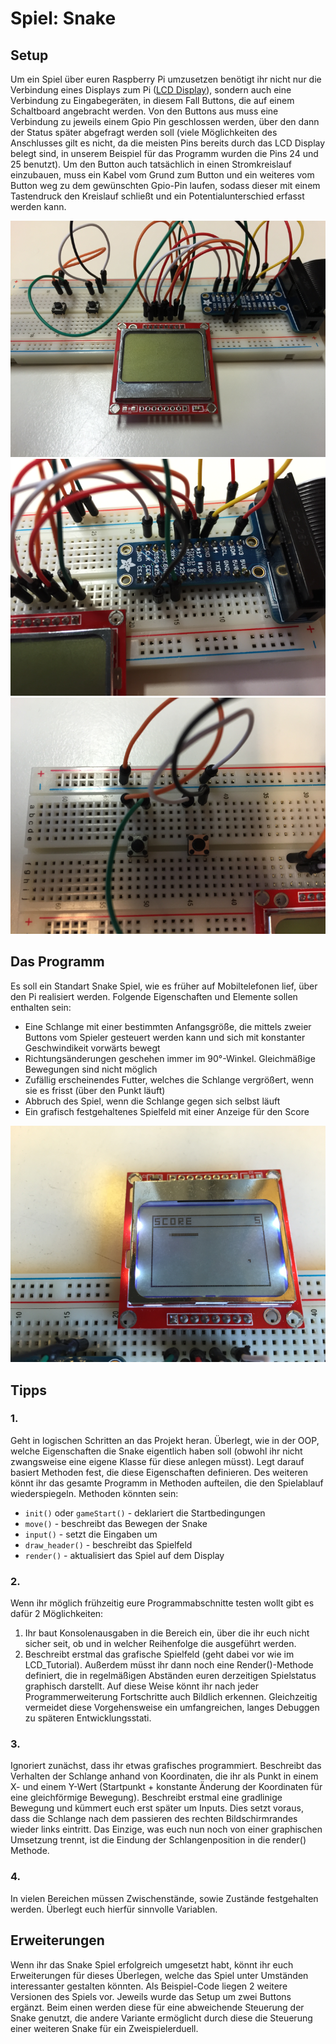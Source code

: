 # Spiel: Snake

## Setup

Um ein Spiel über euren Raspberry Pi umzusetzen benötigt ihr nicht nur die Verbindung eines Displays zum Pi ([LCD Display](./index.html)), sondern auch eine Verbindung zu Eingabegeräten, in diesem Fall Buttons, die auf einem Schaltboard angebracht werden. Von den Buttons aus muss eine Verbindung zu jeweils einem  Gpio Pin geschlossen werden, über den dann der Status später abgefragt werden soll (viele Möglichkeiten des Anschlusses gilt es nicht, da die meisten Pins bereits durch das LCD Display belegt sind, in unserem Beispiel für das Programm wurden die Pins 24 und 25 benutzt). Um den Button auch tatsächlich in einen Stromkreislauf einzubauen, muss ein Kabel vom Grund zum Button und ein weiteres vom Button weg zu dem gewünschten Gpio-Pin laufen, sodass dieser mit einem Tastendruck den Kreislauf schließt und ein Potentialunterschied erfasst werden kann.

![Snake Setup](img/lcd_snake_all.png)
![Snake Game Pins](img/lcd_snake_pins.png)
![Snake Game Buttons](img/lcd_snake_buttons.png)

## Das Programm

Es soll ein Standart Snake Spiel, wie es früher auf Mobiltelefonen lief, über den Pi realisiert werden.
Folgende Eigenschaften und Elemente sollen enthalten sein:

* Eine Schlange mit einer bestimmten Anfangsgröße, die mittels zweier Buttons vom Spieler gesteuert werden kann und sich mit konstanter Geschwindikeit vorwärts bewegt
* Richtungsänderungen geschehen immer im 90°-Winkel. Gleichmäßige Bewegungen sind nicht möglich
* Zufällig erscheinendes Futter, welches die Schlange vergrößert, wenn sie es frisst (über den Punkt läuft)
* Abbruch des Spiel, wenn die Schlange gegen sich selbst läuft
* Ein grafisch festgehaltenes Spielfeld mit einer Anzeige für den Score

![Snake Game Running](img/lcd_snake_run.png)

## Tipps

### 1.
Geht in logischen Schritten an das Projekt heran. Überlegt, wie in der OOP, welche Eigenschaften die Snake eigentlich haben soll (obwohl ihr nicht zwangsweise eine eigene Klasse für diese anlegen müsst). Legt darauf basiert Methoden fest, die diese Eigenschaften definieren. Des weiteren könnt ihr das gesamte Programm in Methoden aufteilen, die den Spielablauf wiederspiegeln. Methoden könnten sein:
* `init()` oder `gameStart()` - deklariert die Startbedingungen
* `move()` - beschreibt das Bewegen der Snake
* `input()` - setzt die Eingaben um
* `draw_header()` - beschreibt das Spielfeld
* `render()` - aktualisiert das Spiel auf dem Display

### 2.
Wenn ihr möglich frühzeitig eure Programmabschnitte testen wollt gibt es dafür 2 Möglichkeiten:
1. Ihr baut Konsolenausgaben in die Bereich ein, über die ihr euch nicht sicher seit, ob und in welcher Reihenfolge die ausgeführt werden.
2. Beschreibt erstmal das grafische Spielfeld (geht dabei vor wie im LCD_Tutorial). Außerdem müsst ihr dann noch eine Render()-Methode definiert, die in regelmäßigen Abständen euren derzeitigen Spielstatus graphisch darstellt. Auf diese Weise könnt ihr nach jeder Programmerweiterung Fortschritte auch Bildlich erkennen. Gleichzeitig vermeidet diese Vorgehensweise ein umfangreichen, langes Debuggen zu späteren Entwicklungsstati.

### 3.
Ignoriert zunächst, dass ihr etwas grafisches programmiert. Beschreibt das Verhalten der Schlange anhand von Koordinaten, die ihr als Punkt in einem X- und einem Y-Wert (Startpunkt + konstante Änderung der Koordinaten für eine gleichförmige Bewegung). Beschreibt erstmal eine gradlinige Bewegung und kümmert euch erst später um Inputs. Dies setzt voraus, dass die Schlange nach dem passieren des rechten Bildschirmrandes wieder links eintritt.
Das Einzige, was euch nun noch von einer graphischen Umsetzung trennt, ist die Eindung der Schlangenposition in die render() Methode.

### 4.
In vielen Bereichen müssen Zwischenstände, sowie Zustände festgehalten werden. Überlegt euch hierfür sinnvolle Variablen.

## Erweiterungen

Wenn ihr das Snake Spiel erfolgreich umgesetzt habt, könnt ihr euch Erweiterungen für dieses Überlegen, welche das Spiel unter Umständen interessanter gestalten könnten. Als Beispiel-Code liegen 2 weitere Versionen des Spiels vor. Jeweils wurde das Setup um zwei Buttons ergänzt. Beim einen werden diese für eine abweichende Steuerung der Snake genutzt, die andere Variante ermöglicht durch diese die Steuerung einer weiteren Snake für ein Zweispielerduell.

